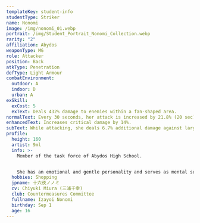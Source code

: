 ```yaml
---
templateKey: student-info
studentType: Striker
name: Nonomi
image: /img/nonomi_01.webp
portrait: /img/Student_Portrait_Nonomi_Collection.webp
rarity: "2"
affiliation: Abydos
weaponType: MG
role: Attacker
position: Back
atkType: Penetration
defType: Light Armour
combatEnvironment:
  outdoor: A
  indoor: D
  urban: A
exSkill:
  exCost: 5
  exText: Deals 432% damage to enemies within a fan-shaped area.
normalText: Every 30 seconds, her attack is increased by 21.8% (20 sec).
enhancedText: Increases critical damage by 14%.
subText: While attacking, she deals 6.7% additional damage against large enemies.
profile:
  height: 160
  artist: 9ml
  info: >-
    Member of the task force of Abydos High School.


    She has an emotional and gentle personality and serves as mental support for the members of the task force, many of whom have extreme personalities. Although she doesn't show it outwardly, she is the daughter of a rich family, and most of the snacks for the task force come out of her allowance.
  hobbies: Shopping
  jpname: 十六夜ノノミ
  cv: Chiyuki Miura (三浦千幸)
  club: Countermeasures Committee
  fullname: Izayoi Nonomi
  birthday: Sep 1
  age: 16
---
```

